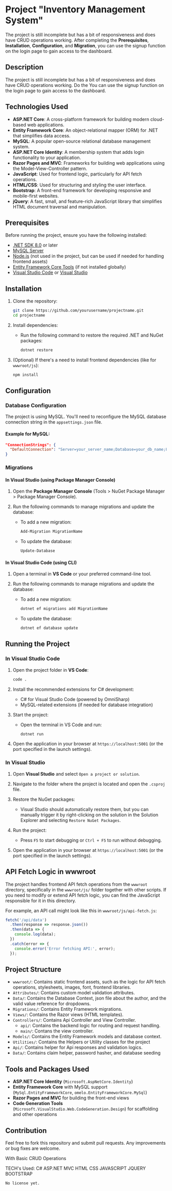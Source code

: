 # Project "Inventory Management System"


The project is still incomplete but has a bit of responsiveness and does have CRUD operations working. After completing the **Prerequisites**, **Installation**, **Configuration**, and **Migration**, you can use the signup function on the login page to gain access to the dashboard.

## Description

The project is still incomplete but has a bit of responsiveness and does have CRUD operations working. 
Do the 
You can use the signup function on the login page to gain access to the dashboard.
## Technologies Used

- **ASP.NET Core**: A cross-platform framework for building modern cloud-based web applications.
- **Entity Framework Core**: An object-relational mapper (ORM) for .NET that simplifies data access.
- **MySQL**: A popular open-source relational database management system.
- **ASP.NET Core Identity**: A membership system that adds login functionality to your application.
- **Razor Pages and MVC**: Frameworks for building web applications using the Model-View-Controller pattern.
- **JavaScript**: Used for frontend logic, particularly for API fetch operations.
- **HTML/CSS**: Used for structuring and styling the user interface.
- **Bootstrap**: A front-end framework for developing responsive and mobile-first websites.
- **jQuery**: A fast, small, and feature-rich JavaScript library that simplifies HTML document traversal and manipulation.

## Prerequisites

Before running the project, ensure you have the following installed:

- [.NET SDK 8.0](https://dotnet.microsoft.com/download/dotnet/8.0) or later
- [MySQL Server](https://dev.mysql.com/downloads/mysql/)
- [Node.js](https://nodejs.org/) (not used in the project, but can be used if needed for handling frontend assets)
- [Entity Framework Core Tools](https://docs.microsoft.com/en-us/ef/core/cli/dotnet) (if not installed globally)
- [Visual Studio Code](https://code.visualstudio.com/) or [Visual Studio](https://visualstudio.microsoft.com/)

## Installation

1. Clone the repository:
   ```bash
   git clone https://github.com/yourusername/projectname.git
   cd projectname
   ```

2. Install dependencies:
   - Run the following command to restore the required .NET and NuGet packages:
     ```bash
     dotnet restore
     ```

3. (Optional) If there's a need to install frontend dependencies (like for `wwwroot/js`):
   ```bash
   npm install
   ```

## Configuration

### Database Configuration

The project is using MySQL. You'll need to reconfigure the MySQL database connection string in the `appsettings.json` file.

#### Example for MySQL:
```json
"ConnectionStrings": {
  "DefaultConnection": "Server=your_server_name;Database=your_db_name;User=your_username;Password=your_password;"
}
```

### Migrations

#### In Visual Studio (using Package Manager Console)

1. Open the **Package Manager Console** (Tools > NuGet Package Manager > Package Manager Console).
2. Run the following commands to manage migrations and update the database:

   - To add a new migration:
     ```powershell
     Add-Migration MigrationName
     ```

   - To update the database:
     ```powershell
     Update-Database
     ```

#### In Visual Studio Code (using CLI)

1. Open a terminal in **VS Code** or your preferred command-line tool.
2. Run the following commands to manage migrations and update the database:

   - To add a new migration:
     ```bash
     dotnet ef migrations add MigrationName
     ```

   - To update the database:
     ```bash
     dotnet ef database update
     ```

## Running the Project

### In Visual Studio Code

1. Open the project folder in **VS Code**:
   ```bash
   code .
   ```

2. Install the recommended extensions for C# development:
   - C# for Visual Studio Code (powered by OmniSharp)
   - MySQL-related extensions (if needed for database integration)

3. Start the project:
   - Open the terminal in VS Code and run:
     ```bash
     dotnet run
     ```

4. Open the application in your browser at `https://localhost:5001` (or the port specified in the launch settings).

### In Visual Studio

1. Open **Visual Studio** and select `Open a project or solution`.

2. Navigate to the folder where the project is located and open the `.csproj` file.

3. Restore the NuGet packages:
   - Visual Studio should automatically restore them, but you can manually trigger it by right-clicking on the solution in the Solution Explorer and selecting `Restore NuGet Packages`.

4. Run the project:
   - Press `F5` to start debugging or `Ctrl + F5` to run without debugging.

5. Open the application in your browser at `https://localhost:5001` (or the port specified in the launch settings).

## API Fetch Logic in wwwroot

The project handles frontend API fetch operations from the `wwwroot` directory, specifically in the `wwwroot/js/` folder together with other scripts. If you need to modify or extend API fetch logic, you can find the JavaScript responsible for it in this directory.

For example, an API call might look like this in `wwwroot/js/api-fetch.js`:
```javascript
fetch('/api/data')
  .then(response => response.json())
  .then(data => {
    console.log(data);
  })
  .catch(error => {
    console.error('Error fetching API:', error);
  });
```

## Project Structure

- `wwwroot/`: Contains static frontend assets, such as the logic for API fetch operations, stylesheets, images, font, frontend libraries.
- `Attributes/`: Contains custom model validation attributes.
- `Data/`: Contains the Database Context, json file about the author, and the valid value reference for dropdowns.
- `Migrations/`: Contains Entity Framework migrations.
- `Views/`: Contains the Razor views (HTML templates).
- `Controllers/`: Contains Api Controller and View Controller.
  - `api/`: Contains the backend logic for routing and request handling.
  - `main/`: Contans the view controller.
- `Models/`: Contains the Entity Framework models and database context.
 - `Utilities/`: Contains the Helpers or Utility classes for the project
  - `Api/`: Contains helper for Api responses and validation logics.
  - `Data/`: Contains claim helper, password hasher, and database seeding

## Tools and Packages Used

- **ASP.NET Core Identity** (`Microsoft.AspNetCore.Identity`)
- **Entity Framework Core** with MySQL support (`MySql.EntityFrameworkCore`, `omelo.EntityFrameworkCore.MySql`)
- **Razor Pages and MVC** for building the front-end views
- **Code Generation Tools** (`Microsoft.VisualStudio.Web.CodeGeneration.Design`) for scaffolding and other operations

## Contribution

Feel free to fork this repository and submit pull requests. Any improvements or bug fixes are welcome.

With Basic CRUD Operations

TECH's Used:
C#
ASP.NET MVC
HTML
CSS
JAVASCRIPT
JQUERY
BOOTSTRAP

```
No license yet.
